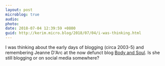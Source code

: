 ```yaml
---
layout: post
microblog: true
audio: 
photo: 
date: 2018-07-04 12:39:59 +0800
guid: http://kerim.micro.blog/2018/07/04/i-was-thinking.html
---
```

I was thinking about the early days of blogging (circa 2003-5) and remembering Jeanne D'Arc at the now defunct blog [Body and Soul](https://web.archive.org/web/20060206225718/http://bodyandsoul.typepad.com:80/blog/). Is she still blogging or on social media somewhere? 
